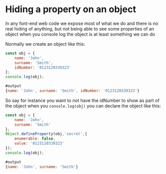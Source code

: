 # Hiding a property on an object

In any font-end web code we expose most of what we do and there is no real hiding of anything, but not being able to see some properties of an object when you console log the object is at least something we can do

Normally we create an object like this:

```js
const obj = {
    name: 'John',
    surname: 'Smith',
    idNumber: '0123120339323'
};
console.log(obj);

#output
{name: 'John', surname: 'Smith', idNumber: '0123120339323'}
```

So say for instance you want to not have the idNumber to show as part of the object when you `console.log(obj)` you can declare the object like this:

```js
const obj = {
    name: 'John',
    surname: 'Smith'
};
Object.defineProperty(obj,'secret',{
    enumerable: false,
    value: '0123120339323'
});
console.log(obj);

#output
{name: 'John', surname: 'Smith'}
```
